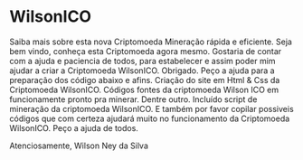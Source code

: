 # WilsonICO
Saiba mais sobre esta nova Criptomoeda
Mineração rápida e eficiente.
Seja bem vindo, conheça esta Criptomoeda agora mesmo.
Gostaria de contar com a ajuda e paciencia de todos, para
estabelecer e assim poder mim ajudar a criar a Criptomoeda WilsonICO. Obrigado.
Peço a ajuda para a preparação dos código abaixo e afins.
Criação do site em Html & Css da Criptomoeda WilsonICO.
Códigos fontes da criptomoeda Wilson ICO em funcionamente pronto pra minerar. Dentre outro.
Incluído script de mineração da criptomoeda WilsonICO.
E também por favor copilar possiveis códigos que com certeza ajudará muito no funcionamento da Criptomoeda WilsonICO.
Peço a ajuda de todos.

Atenciosamente, Wilson Ney da Silva
